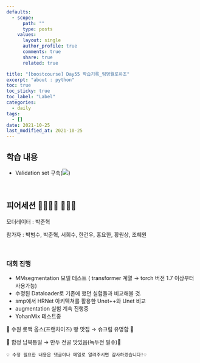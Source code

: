 ```yaml
---
defaults:
  - scope:
      path: ""
      type: posts
    values:
      layout: single
      author_profile: true
      comments: true
      share: true
      related: true

title: "[boostcourse] Day55 학습기록_팀명뭘로하조"
excerpt: "about : python"
toc: true
toc_sticky: true
toc_label: "Label"
categories:
  - daily
tags:
  - []
date: 2021-10-25
last_modified_at: 2021-10-25
---
```


## 학습 내용

- Validation set 구축(<a href="https://hongsusoo.github.io/ai_dlbasic/dl_validationset"><img src="https://img.shields.io/badge/-validation set-red"/></a>)

<br>

## 피어세션 👨‍👨‍👦‍👦 👨‍👨‍👦

모더레이터 : 박준혁

참가자 : 박범수, 박준혁, 서희수, 한건우, 홍요한, 황원상, 조혜원

<br>

### 대회 진행

- MMsegmentation 모델 테스트 ( transformer 계열 → torch 버전 1.7 이상부터 사용가능)
- 수정된 Dataloader로 기존에 했던 실험들과 비교해볼 것.
- smp에서 HRNet 아키텍쳐를 활용한 Unet++와 Unet 비교
- augmentation 실험 계속 진행중
- YohanMix 테스트중

🍞 수원 롯백 옵스(프랜차이즈) 빵 맛집 → 슈크림 유명함 🍞

🥘 합정 남북통일 → 만두 전골 맛있음(녹두전 필수)🥘

```
💡 수정 필요한 내용은 댓글이나 메일로 알려주시면 감사하겠습니다!💡 
```
